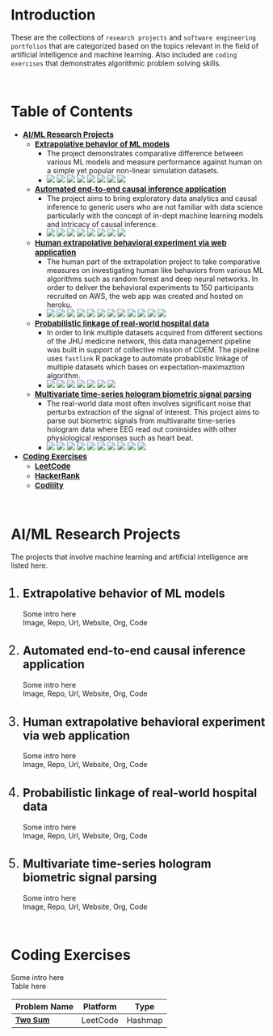 <head>
    <link rel="stylesheet" href="style.css">
</head>



# Introduction
These are the collections of `research projects` and `software engineering portfolios` that are categorized based on the topics relevant in the field of artificial intelligence and machine learning. Also included are `coding exercises` that demonstrates algorithmic problem solving skills.

<br>

<!-- badge colors -->
<!-- green,yellow,orange,blue,red,black,brightgreen,yellowgreen,lightgrey -->

<!-- badge code -->
<!-- higher concept: blue, language: brown, technology: darkgreen, activity: darkviolet, platform: violet, place: red -->

# Table of Contents

- [AI/ML Research Projects](#aiml-projects)
    - [Extrapolative behavior of ML models](#p2)
        - The project demonstrates comparative difference between various ML models and measure performance against human on a simple yet popular non-linear simulation datasets.
        - <img src="https://img.shields.io/badge/-Machine Learning-blue"> 
            <img src="https://img.shields.io/badge/-AI behavior-blue"> 
            <img src="https://img.shields.io/badge/-Predictive Modeling-blue"> 
            <img src="https://img.shields.io/badge/-Python-brown">
            <img src="https://img.shields.io/badge/-Sklearn-darkgreen">
            <img src="https://img.shields.io/badge/-Pandas-darkgreen">
            <img src="https://img.shields.io/badge/-AI Research-darkviolet">
            <img src="https://img.shields.io/badge/-Johns Hopkins -- Biomedical Engineering-red">
    - [Automated end-to-end causal inference application](#p1)
        - The project aims to bring exploratory data analytics and causal inference to generic users who are not familiar with data science particularly with the concept of in-dept machine learning models and intricacy of causal inference.
        - <img src="https://img.shields.io/badge/-Machine Learning-blue"> 
            <img src="https://img.shields.io/badge/-Causal Inference-blue"> 
            <img src="https://img.shields.io/badge/-Python-brown">
            <img src="https://img.shields.io/badge/-TypeScript-brown">
            <img src="https://img.shields.io/badge/-DoWhy-darkgreen">
            <img src="https://img.shields.io/badge/-React.js-darkgreen">
            <img src="https://img.shields.io/badge/-Software Development-darkviolet">
            <img src="https://img.shields.io/badge/-Microsoft Research-red">
    - [Human extrapolative behavioral experiment via web application](#p3)
        - The human part of the extrapolation project to take comparative measures on investigating human like behaviors from various ML algorithms such as random forest and deep neural networks. In order to deliver the behavioral experiments to 150 participants recruited on AWS, the web app was created and hosted on heroku.
        - <img src="https://img.shields.io/badge/-Machine Learning-blue"> 
            <img src="https://img.shields.io/badge/-Human--Machine Behavior-blue"> 
            <img src="https://img.shields.io/badge/-Python-brown">
            <img src="https://img.shields.io/badge/-HTML/CSS-brown">
            <img src="https://img.shields.io/badge/-JavaScript-brown">
            <img src="https://img.shields.io/badge/-Pandas-darkgreen">
            <img src="https://img.shields.io/badge/-Flask-darkgreen">
            <img src="https://img.shields.io/badge/-SQLAlchemy-darkgreen">
            <img src="https://img.shields.io/badge/-AWS-violet">
            <img src="https://img.shields.io/badge/-heroku-violet">
            <img src="https://img.shields.io/badge/-Human Behavioral Experiment-darkviolet">
            <img src="https://img.shields.io/badge/-Johns Hopkins -- Cognitive Science-red">
    - [Probabilistic linkage of real-world hospital data](#p3)
        - In order to link multiple datasets acquired from different sections of the JHU medicine network, this data management pipeline was built in support of collective mission of CDEM. The pipeline uses `fastlink` R package to automate probablistic linkage of multiple datasets which bases on expectation-maximaztion algorithm.
        - <img src="https://img.shields.io/badge/-Machine Learning-blue"> 
            <img src="https://img.shields.io/badge/-Data Management-blue"> 
            <img src="https://img.shields.io/badge/-R-brown">
            <img src="https://img.shields.io/badge/-Python-brown">
            <img src="https://img.shields.io/badge/-Matplotlib-darkgreen">
            <img src="https://img.shields.io/badge/-Seaborn-darkgreen">
            <img src="https://img.shields.io/badge/-Johns Hopkins -- Center for Data Science in Emergency Medicine-red">
    - [Multivariate time-series hologram biometric signal parsing](#p3)
        - The real-world data most often involves significant noise that perturbs extraction of the signal of interest. This project aims to parse out biometric signals from multivaraite time-series hologram data where EEG read out coninsides with other physiological responses such as heart beat.
        - <img src="https://img.shields.io/badge/-Machine Learning-blue"> 
            <img src="https://img.shields.io/badge/-Time--Series-blue"> 
            <img src="https://img.shields.io/badge/-Statistical Analysis-blue"> 
            <img src="https://img.shields.io/badge/-Python-brown">
            <img src="https://img.shields.io/badge/-Tensorflow-darkgreen">
            <img src="https://img.shields.io/badge/-Scipy-darkgreen">
            <img src="https://img.shields.io/badge/-Hyppo-darkgreen">
            <img src="https://img.shields.io/badge/-Matplotlib-darkgreen">
            <img src="https://img.shields.io/badge/-Seaborn-darkgreen">
            <img src="https://img.shields.io/badge/-Mind--X-red">
- [Coding Exercises](#coding-exercises)
    - [LeetCode](#p1)
    - [HackerRank](#p2)
    - [Codility](#p3)

<br>

# AI/ML Research Projects
The projects that involve machine learning and artificial intelligence are listed here.

<foreignObject>
<div xmlns="http://www.w3.org/1999/xhtml">

<style>
    table {
        border: 1px solid white;
        /* width: 1000px; */
    }
    th, td {
        align-content: center;
    }
    a {
        font-size: 15px;
        font-weight: bold;
    }
    ol li {
        /* list-style: decimal-leading-zero; */
        font-size:25px;
    }
    li span {
        font-size:15px;
    }
</style>

<ol start="1">
<li><span>

## Extrapolative behavior of ML models </span></li>
Some intro here \
Image, Repo, Url, Website, Org, Code

<li><span>

## Automated end-to-end causal inference application </span></li>
Some intro here \
Image, Repo, Url, Website, Org, Code

<li><span>

## Human extrapolative behavioral experiment via web application</span></li>
Some intro here \
Image, Repo, Url, Website, Org, Code

<li><span>

## Probabilistic linkage of real-world hospital data</span></li>
Some intro here \
Image, Repo, Url, Website, Org, Code

<li><span>

## Multivariate time-series hologram biometric signal parsing</span></li>
Some intro here \
Image, Repo, Url, Website, Org, Code

</ol>
</div>
</foreignObject>

<!-- <ol start="1">
<li><span>

## Extrapolative behavior of ML models </span></li>
Some intro here \
Image, Repo, Url, Website, Org, Code

<li><span>

## Automated end-to-end causal inference application </span></li>
Some intro here \
Image, Repo, Url, Website, Org, Code

<li><span>

## Human extrapolative behavioral experiment via web application</span></li>
Some intro here \
Image, Repo, Url, Website, Org, Code

<li><span>

## Probabilistic linkage of real-world hospital data</span></li>
Some intro here \
Image, Repo, Url, Website, Org, Code

<li><span>

## Multivariate time-series hologram biometric signal parsing</span></li>
Some intro here \
Image, Repo, Url, Website, Org, Code

</ol> -->

<br>

# Coding Exercises
Some intro here  
Table here

|Problem Name|Platform|Type|
|----|----|----|
|[Two Sum](url)|LeetCode|Hashmap|